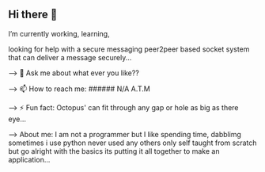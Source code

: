 ## Hi there 👋

<!--
**KanaKane-iwfuser/KanaKane-iwfuser** is a ✨ _special_ ✨ repository because its `README.md` (this file) appears on your GitHub profile.

Here are some ideas to get you started:

--> I’m currently working, learning,
looking for help with a secure messaging 
peer2peer based socket system that can 
deliver a message securely...

--> 💬 Ask me about what ever you like??

--> 📫 How to reach me: ###### N/A A.T.M

--> ⚡ Fun fact: Octopus' can fit through 
any gap or hole as big as there eye...

--> About me: I am not a programmer but I like spending time,
dabblimg sometimes i use python never used any others
only self taught from scratch but go alright with the basics
its putting it all together to make an application...

